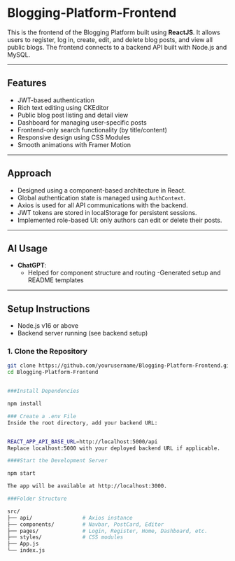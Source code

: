 # Blogging-Platform-Frontend


This is the frontend of the Blogging Platform built using **ReactJS**. It allows users to register, log in, create, edit, and delete blog posts, and view all public blogs. The frontend connects to a backend API built with Node.js and MySQL.

---

##  Features

- JWT-based authentication
- Rich text editing using CKEditor
- Public blog post listing and detail view
- Dashboard for managing user-specific posts
- Frontend-only search functionality (by title/content)
- Responsive design using CSS Modules
- Smooth animations with Framer Motion

---

##  Approach

- Designed using a component-based architecture in React.
- Global authentication state is managed using `AuthContext`.
- Axios is used for all API communications with the backend.
- JWT tokens are stored in localStorage for persistent sessions.
- Implemented role-based UI: only authors can edit or delete their posts.

---

## AI Usage

- **ChatGPT**:
  - Helped for component structure and routing
  -Generated setup and README templates
 
---

##  Setup Instructions

- Node.js v16 or above
- Backend server running (see backend setup)

### 1. Clone the Repository

```bash
git clone https://github.com/yourusername/Blogging-Platform-Frontend.git
cd Blogging-Platform-Frontend


###Install Dependencies

npm install

### Create a .env File
Inside the root directory, add your backend URL:


REACT_APP_API_BASE_URL=http://localhost:5000/api
Replace localhost:5000 with your deployed backend URL if applicable.

####Start the Development Server

npm start

The app will be available at http://localhost:3000.

###Folder Structure

src/
├── api/                # Axios instance
├── components/         # Navbar, PostCard, Editor
├── pages/              # Login, Register, Home, Dashboard, etc.
├── styles/             # CSS modules
├── App.js
└── index.js

